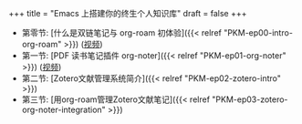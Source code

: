 +++
title = "Emacs 上搭建你的终生个人知识库"
draft = false
+++

-   第零节: [什么是双链笔记与 org-roam 初体验]({{< relref "PKM-ep00-intro-org-roam" >}}) ([视频](https://www.bilibili.com/video/BV1qV4y1Z7h9/))
-   第一节: [PDF 读书笔记插件 org-noter]({{< relref "PKM-ep01-org-noter" >}}) ([视频](https://www.bilibili.com/video/BV1Tc411s7Tu/))
-   第二节: [Zotero文献管理系统简介]({{< relref "PKM-ep02-zotero-intro" >}})
-   第三节: [用org-roam管理Zotero文献笔记]({{< relref "PKM-ep03-zotero-org-noter-integration" >}})
